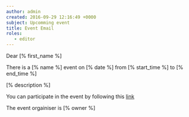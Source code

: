 ```yaml
---
author: admin
created: 2016-09-29 12:16:49 +0000
subject: Upcomming event
title: Event Email
roles:
   - editor
---
```


Dear [% first_name %]

There is a [% name %] event on [% date %] from [% start_time %]
to [% end_time %]

[% description %]

You can participate in the event by following this [link]([%uri%])

The event orgainiser is [% owner %]
